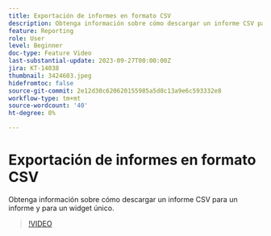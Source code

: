 ```yaml
---
title: Exportación de informes en formato CSV
description: Obtenga información sobre cómo descargar un informe CSV para un informe y para un widget único.
feature: Reporting
role: User
level: Beginner
doc-type: Feature Video
last-substantial-update: 2023-09-27T00:00:00Z
jira: KT-14038
thumbnail: 3424603.jpeg
hidefromtoc: false
source-git-commit: 2e12d30c620620155985a5d8c13a9e6c593332e8
workflow-type: tm+mt
source-wordcount: '40'
ht-degree: 0%

---
```



# Exportación de informes en formato CSV

Obtenga información sobre cómo descargar un informe CSV para un informe y para un widget único.

>[!VIDEO](https://video.tv.adobe.com/v/3424603/?learn=on)
